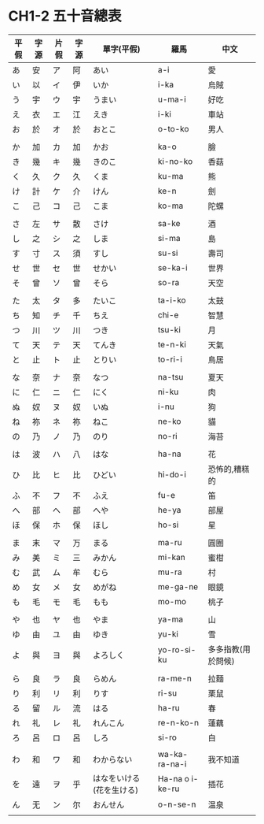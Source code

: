 # CH1-2 五十音總表


| 平假 | 字源 | 片假 | 字源 | 單字(平假)   | 羅馬  | 中文  |
| ---- | ---- | ---- | ---- | ---- | --- | -- |
| あ   | 安   | ア   | 阿   | あい   | a-i   | 愛      |
| い   | 以   | イ   | 伊   | いか   | i-ka  | 烏賊    |
| う   | 宇   | ウ   | 宇   | うまい   | u-ma-i  | 好吃 |
| え   | 衣   | エ   | 江   | えき     | i-ki    | 車站 |
| お   | 於   | オ   | 於   | おとこ  | o-to-ko | 男人 |
|      |      |      |      |       |    |  |
| か   | 加   | カ   | 加   | かお                     | ka-o            | 臉                 |
| き   | 幾   | キ   | 幾   | きのこ                   | ki-no-ko        | 香菇               |
| く   | 久   | ク   | 久   | くま                     | ku-ma           | 熊                 |
| け   | 計   | ケ   | 介   | けん                     | ke-n            | 劍                 |
| こ   | 己   | コ   | 己   | こま                     | ko-ma           | 陀螺               |
|      |      |      |      |                          |                 |                    |
| さ   | 左   | サ   | 散   | さけ                     | sa-ke           | 酒                 |
| し   | 之   | シ   | 之   | しま                     | si-ma           | 島                 |
| す   | 寸   | ス   | 須   | すし                     | su-si           | 壽司               |
| せ   | 世   | セ   | 世   | せかい                   | se-ka-i         | 世界               |
| そ   | 曾   | ソ   | 曾   | そら                     | so-ra           | 天空               |
|      |      |      |      |                          |                 |                    |
| た   | 太   | タ   | 多   | たいこ                   | ta-i-ko         | 太鼓               |
| ち   | 知   | チ   | 千   | ちえ                     | chi-e           | 智慧               |
| つ   | 川   | ツ   | 川   | つき                     | tsu-ki          | 月                 |
| て   | 天   | テ   | 天   | てんき                   | te-n-ki         | 天氣               |
| と   | 止   | ト   | 止   | とりい                   | to-ri-i         | 鳥居               |
|      |      |      |      |                          |                 |                    |
| な   | 奈   | ナ   | 奈   | なつ                     | na-tsu          | 夏天               |
| に   | 仁   | ニ   | 仁   | にく                     | ni-ku           | 肉                 |
| ぬ   | 奴   | ヌ   | 奴   | いぬ                     | i-nu            | 狗                 |
| ね   | 祢   | ネ   | 祢   | ねこ                     | ne-ko           | 貓                 |
| の   | 乃   | ノ   | 乃   | のり                     | no-ri           | 海苔               |
|      |      |      |      |                          |                 |                    |
| は   | 波   | ハ   | 八   | はな                     | ha-na           | 花                 |
| ひ   | 比   | ヒ   | 比   | ひどい                   | hi-do-i         | 恐怖的,糟糕的      |
| ふ   | 不   | フ   | 不   | ふえ                     | fu-e            | 笛                 |
| へ   | 部   | ヘ   | 部   | へや                     | he-ya           | 部屋               |
| ほ   | 保   | ホ   | 保   | ほし                     | ho-si           | 星                 |
|      |      |      |      |                          |                 |                    |
| ま   | 末   | マ   | 万   | まる                     | ma-ru           | 圓圈               |
| み   | 美   | ミ   | 三   | みかん                   | mi-kan          | 蜜柑               |
| む   | 武   | ム   | 牟   | むら                     | mu-ra           | 村                 |
| め   | 女   | メ   | 女   | めがね                   | me-ga-ne        | 眼鏡               |
| も   | 毛   | モ   | 毛   | もも                     | mo-mo           | 桃子               |
|      |      |      |      |                          |                 |                    |
| や   | 也   | ヤ   | 也   | やま                     | ya-ma           | 山                 |
| ゆ   | 由   | ユ   | 由   | ゆき                     | yu-ki           | 雪                 |
| よ   | 與   | ヨ   | 與   | よろしく                 | yo-ro-si-ku     | 多多指教(用於問候) |
|      |      |      |      |                          |                 |                    |
| ら   | 良   | ラ   | 良   | らめん                   | ra-me-n         | 拉麵               |
| り   | 利   | リ   | 利   | りす                     | ri-su           | 栗鼠               |
| る   | 留   | ル   | 流   | はる                     | ha-ru           | 春                 |
| れ   | 礼   | レ   | 礼   | れんこん                 | re-n-ko-n       | 蓮藕               |
| ろ   | 呂   | ロ   | 呂   | しろ                     | si-ro           | 白                 |
|      |      |      |      |                          |                 |                    |
| わ   | 和   | ワ   | 和   | わからない               | wa-ka-ra-na-i   | 我不知道           |
| を   | 遠   | ヲ   | 乎   | はなをいける(花を生ける) | Ha-na o i-ke-ru | 插花               |
| ん   | 无   | ン   | 尔   | おんせん                 | o-n-se-n        | 温泉               |
|      |      |      |      |                          |                 |                    |